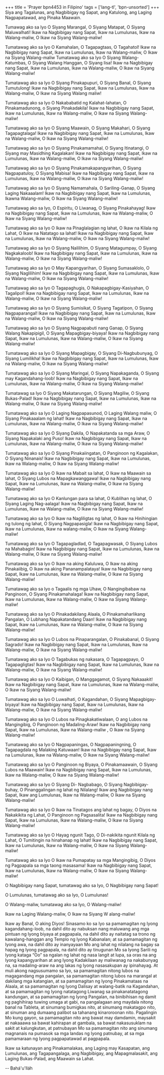+++
title = 'Prayer bpn4453 in Filipino'
tags = ['lang-tl', 'bpn-unsorted']
+++
Siya ang Tagalunas, ang Nagbibigay ng Sapat, ang Katulong, ang Laging Nagpapatawad, ang Pinaka Maawain.

Tumawag ako sa Iyo O Siyang Marangal, O Siyang Matapat, O Siyang Maluwalhati! Ikaw na Nagbibigay nang Sapat, Ikaw na Lumulunas, Ikaw na Walang-maliw, O Ikaw na Siyang Walang-maliw!

Tumatawag ako sa Iyo O Kamahalan, O Tagapagtaas, O Tagahatol! Ikaw na Nagbibigay nang Sapat, Ikaw na Lumulunas, Ikaw na Walang-maliw, O Ikaw na Siyang Walang-maliw Tumatawag ako sa Iyo O Siyang Walang-Katumbas, O Siyang Walang Hanggan, O Siyang Iisa! Ikaw na Nagbibigay nang Sapat, Ikaw na Lumulunas, Ikaw na Walang-maliw, O Ikaw na Siyang Walang-maliw!

Tumatawag ako sa Iyo O Siyang Pinakapupuri, O Siyang Banal, O Siyang Tumutulong! Ikaw na Nagbibigay nang Sapat, Ikaw na Lumulunas, Ikaw na Walang-maliw, O Ikaw na Siyang Walang maliw!

Tumatawag ako sa Iyo O Nakababatid ng Kalahat-lahatan, O Pinakamadunong, o Siyang Pinakadakila! Ikaw na Nagbibigay nang Sapat, Ikaw na Lumulunas, Ikaw na Walang-maliw, O Ikaw na Siyang Walang-maliw!

Tumatawag ako sa Iyo O Siyang Maawain, O Siyang Makahari, O Siyang Tagapagtalaga! Ikaw na Nagbibigay nang Sapat, Ikaw na Lumulunas, Ikaw na Walang-maliw, O Ikaw na Siyang Walang-maliw!

Tumatawag ako sa Iyo O Siyang Pinakamamahal, O Siyang Itinatangi, O Siyang may Masidhing Kagalakan! Ikaw na Nagbibigay nang Sapat, Ikaw na Lumulunas, Ikaw na Walang-maliw, O Ikaw na Siyang Walang-maliw!

Tumatawag ako sa Iyo O Siyang Pinakamakapangyarihan, O Siyang Nagpapatuloy, O Siyang Mabisa! Ikaw na Nagbibigay nang Sapat, Ikaw na Lumulunas, Ikaw na Walang-maliw, O Ikaw na Siyang Walang-maliw!

Tumatawag ako sa Iyo O Siyang Namamahala, O Sariling-Ganap, O Siyang Laging Nakaaalam! Ikaw na Nagbibigay nang Sapat, Ikaw na Lumulunas, Ikawna Walang-maliw, O Ikaw na Siyang Walang-maliw!

Tumatawag ako sa Iyo, O Espiritu, O Liwanag, O Siyang Pinakahayag! Ikaw na Nagbibigay nang Sapat, Ikaw na Lumulunas, Ikaw na Walang-maliw, O Ikaw na Siyang Walang-maliw!

Tumatawag ako sa Iyo O Ikaw na Pinaglalagian ng lahat, O Ikaw na Kilala ng Lahat, O Ikaw na Natatago sa lahat! Ikaw na Nagbibigay nang Sapat, Ikaw na Lumulunas, Ikaw na Walang-maliw, O Ikaw na Siyang Walang-maliw!

Tumatawag ako sa Iyo O Siyang Nalilihim, O Siyang Matagumpay, O Siyang Nagkakaloob! Ikaw na Nagbibigay nang Sapat, Ikaw na Lumulunas, Ikaw na Walang-maliw, O Ikaw na Siyang Walang-maliw!

Tumatawag ako sa Iyo O May Kapangyarihan, O Siyang Sumasaklolo, O Siyang Naglilihim! Ikaw na Nagbibigay nang Sapat, Ikaw na Lumulunas, Ikaw na Walang-maliw, O Ikaw na Siyang Walang-maliw!

Tumatawag ako sa Iyo O Tagapaghugis, O Nakapagbigay-Kasiyahan, O Tagalipol! Ikaw na Nagbibigay nang Sapat, Ikaw na Lumulunas, Ikaw na Walang-maliw, O Ikaw na Siyang Walang-maliw!

Tumatawag ako sa Iyo O Siyang Sumisikat, O Siyang Tagatipon, O Siyang Nagpaparangal! Ikaw na Nagbibigay nang Sapat, Ikaw na Lumulunas, Ikaw na Walang-maliw, O Ikaw na Siyang Walang-maliw!

Tumatawag ako sa Iyo O Siyang Nagpapabuti nang Ganap, O Siyang Walang Nakapipigil, O Siyang Mapagbigay-biyaya! Ikaw na Nagbibigay nang Sapat, Ikaw na Lumulunas, Ikaw na Walang-maliw, O Ikaw na Siyang Walang-maliw!

Tumatawag ako sa Iyo O Siyang Mapagbigay, O Siyang Di-Nagbubunyag, O Siyang Lumilikha! Ikaw na Nagbibigay nang Sapat, Ikaw na Lumulunas, Ikaw na Walang-maliw, O Ikaw na Siyang Walang-maliw!

Tumatawag ako sa Iyo O Siyang Maringal, O Siyang Napakaganda, O Siyang may Kagandahang-loob! Ikaw na Nagbibigay nang Sapat, Ikaw na Lumulunas, Ikaw na Walang-maliw, O Ikaw na Siyang Walang-maliw!

Tumatawag sa Iyo O Siyang Makatarungan, O Siyang Magiliw, O Siyang Bukas-Palad! Ikaw na Nagbibigay nang Sapat, Ikaw na Lumulunas, Ikaw na Walang-maliw, O Ikaw na Siyang Walang-maliw!

Tumatawag ako sa Iyo O Laging Nagpapasunod, O Laging Walang maliw, O Siyang Pinakaaalam ng lahat! Ikaw na Nagbibigay nang Sapat, Ikaw na Lumulunas, Ikaw na Walang-maliw, O Ikaw na Siyang Walang-maliw!

Tumatawag ako sa Iyo O Siyang Dakila, O Napakatanda sa mga Araw, O Siyang Napakalaki ang Puso! Ikaw na Nagbibigay nang Sapat, Ikaw na Lumulunas, Ikaw na Walang-maliw, O Ikaw na Siyang Walang-maliw!

Tumatawag ako sa Iyo O Siyang Pinakaiingatan, O Panginoon ng Kagalakan, O Siyang Ninanais! Ikaw na Nagbibigay nang Sapat, Ikaw na Lumulunas, Ikaw na Walang-maliw, O Ikaw na Siyang Walang-maliw!

Tumatawag ako sa Iyo O Ikaw na Mabait sa lahat, O Ikaw na Maawain sa lahat, O Siyang Lubos na Mapagkawanggawa! Ikaw na Nagbibigay nang Sapat, Ikaw na Lumulunas, Ikaw na Walang-maliw, O Ikaw na Siyang Walang-maliw!

Tumatawag ako sa Iyo O Kanlungan para sa lahat, O Kublihan ng lahat, O Siyang Laging Nag-aalaga! Ikaw na Nagbibigay nang Sapat, Ikaw na Lumulunas, Ikaw na Walang-maliw, O Ikaw na Siyang Walang-maliw!

Tumatawag ako sa Iyo O Ikaw na Nagliligtas ng lahat, O Ikaw na Hinihingian ng tulong ng lahat, O Siyang Nagpapasigla! Ikaw na Nagbibigay nang Sapat, Ikaw na Lumulunas, Ikaw na walang-maliw, O Ikaw na Siyang Walang-maliw!

Tumatawag ako sa Iyo O Tagapagladlad, O Tagapagwasak, O Siyang Lubos na Mahabagin! Ikaw na Nagbibigay nang Sapat, Ikaw na Lumulunas, Ikaw na Walang-maliw, O Ikaw na Siyang Walang-maliw!

Tumatawag ako sa Iyo O Ikaw na aking Kaluluwa, O Ikaw na aking Pinakaiibig, O Ikaw na aking Pananampalataya! Ikaw na Nagbibigay nang Sapat, Ikaw na Lumulunas, Ikaw na Walang-maliw, O Ikaw na Siyang Walang-maliw!

Tumatawag ako sa Iyo o Tagaalis ng mga Uhaw, O Nangingibabaw na Panginoon, O Siyang Pinakamahalaga! Ikaw na Nagbibigay nang Sapat, Ikaw na Lumulunas, Ikaw na Walang-maliw, O Ikaw na Siyang Walang-maliw!

Tumatawag ako sa Iyo O Pinakadakilang Alaala, O Pinakamaharlikang Pangalan, O Lubhang Napakatandang Daan! Ikaw na Nagbibigay nang Sapat, Ikaw na Lumulunas, Ikaw na Walang-maliw, O Ikaw na Siyang Walang-maliw!

Tumatawag ako sa Iyo O Lubos na Pinaparangalan, O Pinakabanal, O Siyang Sagrado! Ikaw na Nagbibigay nang Sapat, Ikaw na Lumulunas, Ikaw na Walang-maliw, O Ikaw na Siyang Walang-maliw!

Tumatawag ako sa Iyo O Tagabukas ng nakasara, O Tagapagpayo, O Tagapagligtas! Ikaw na Nagbibigay nang Sapat, Ikaw na Lumulunas, Ikaw na Walang-maliw, O Ikaw na Siyang Walang-maliw!

Tumatawag ako sa Iyo O Kaibigan, O Manggagamot, O Siyang Nakaaakit! Ikaw na Nagbibigay nang Sapat, Ikaw na Lumulunas, Ikaw na Walang-maliw, O Ikaw na Siyang Walang-maliw!

Tumatawag ako sa Iyo O Luwalhati, O Kagandahan, O Siyang Mapagbigay-biyaya! Ikaw na Nagbibigay nang Sapat, Ikaw na Lumulunas, Ikaw na Walang-maliw, O Ikaw na Siyang Walang-maliw!

Tumatawag ako sa Iyo O Lubos na Pinagkakatiwalaan, O ang Lubos na Mangingibig, O Panginoon ng Madaling-Araw! Ikaw na Nagbibigay nang Sapat, Ikaw na Lumulunas, Ikaw na Walang-maliw , O Ikaw na Siyang Walang-maliw!

Tumatawag ako sa Iyo O Nagpapaningas, O Nagpapaningning, O Tagapagdala ng Malaking Katuwaan! Ikaw na Nagbibigay nang Sapat, Ikaw na Lumulunas, Ikaw na Walang-maliw, O Ikaw na Siyang Walang-maliw!

Tumatawag ako sa Iyo O Panginoon ng Biyaya, O Pinakamaawain, O Siyang Lubos na Maawain! Ikaw na Nagbibigay nang Sapat, Ikaw na Lumulunas, Ikaw na Walang-maliw, O Ikaw na Siyang Walang-maliw!

Tumatawag ako sa Iyo O Siyang Di- Nagbabago, O Siyang Nagbibigay-buhay, O Pinanggalingan ng lahat ng Nilalang! Ikaw ang Nagbibigay nang Sapat, Ikaw ang Lumulunas, Ikaw na Walang-maliw, O Ikaw na Siyang Walang-maliw!

Tumatawag ako sa Iyo O Ikaw na Tinatagos ang lahat ng bagay, O Diyos na Nakakikita ng Lahat, O Panginoon ng Pagsasalita! Ikaw na Nagbibigay nang Sapat, Ikaw na Lumulunas, Ikaw na Walang-maliw, O Ikaw na Siyang Walang-maliw!

Tumatawag ako sa Iyo O Hayag ngunit Tago, O Di-nakikita ngunit Kilala ng Lahat, O Tumitingin na hinahanap ng lahat! Ikaw na Nagbibigay nang Sapat, Ikaw na Lumulunas, Ikaw na Walang-maliw, O Ikaw na Siyang Walang-maliw!

Tumatawag ako sa Iyo O Ikaw na Pumapatay sa mga Mangingibig, O Diyos ng Pagpapala sa mga taong masasama! Ikaw na Nagbibigay nang Sapat, Ikaw na Lumulunas, Ikaw na Walang-maliw, O Ikaw na Siyang Walang-maliw!

O Nagbibigay nang Sapat, tumatawag ako sa Iyo, O Nagbibigay nang Sapat!

O Lumulunas, tumatawag ako sa Iyo, O Lumulunas!

O Walang-maliw, tumatawag ako sa Iyo, O Walang-maliw!

Ikaw na Laging Walang-maliw, O Ikaw na Siyang W alang-maliw!

Ikaw ay Banal, O aking Diyos! Sinasamo ko sa Iyo sa pamamagitan ng Iyong kagandahang-loob, na dahil dito ay nabuksan nang maluwang ang mga pintuan ng Iyong biyaya at pagpapala, na dahil dito ay naitatag sa trono ng kawalang-hanggan ang Templo ng Iyong Kabanalan; at sa pamamagitan ng Iyong awa, na dahil dito ay inanyayaan Mo ang lahat ng nilalang na bagay sa hapag ng Iyong pagpapala, na dahil dito ay tinugunan Mo sa Iyong Sarili ng Iyong kataga “Oo” sa ngalan ng lahat ng nasa langit at lupa, sa oras na ang Iyong kapangyarihan at ang Iyong Kadakilaan ay maliwanag na nakabunyag na, sa madaling-araw na ang lakas ng Iyong nasasakupan ay ipinahayag. At muli akong nagsusumamo sa Iyo, sa pamamagitan nitong lubos na magagandang mga pangalan, sa pamamagitan nitong lubos na marangal at dakilang mga katangian, at sa pamamagitan ng Iyong Pinakamataas na Alaala, at sa pamamagitan ng Iyong Dalisay at walang-batik na Kagandahan, at sa pamamagitan ng Iyong natatagong Liwanag sa pinakanatatagong kandungan, at sa pamamagitan ng Iyong Pangalan, na binibihisan ng damit ng paghihirap tuwing umaga at gabi, na pangalagaan ang maydala nitong banal na Tableta, at sinumang bumigkas nito, at sinumang makatagpo nito, at sinuman ang dumaang palibot sa tahanang kinaroroonan nito. Pagalingin Mo kung gayon, sa pamamagitan nito ang bawat may damdamin, maysakit at nakaaawa sa bawat kahirapan at gambala, sa bawat nakasusuklam na sakit at kalungkutan, at patnubayan Mo sa pamamagitan nito ang sinumang magnanais na pumasok sa mga landas ng Iyong patnubay, at sa mga pamamaraan ng Iyong pagpapatawad at pagpapala.

Ikaw sa katunayan ang Pinakamalakas, ang Laging may Kasapatan, ang Lumulunas, ang Tagapangalaga, ang Nagbibigay, ang Mapagmalasakit, ang Laging Bukas-Palad, ang Maawain sa Lahat.

-- Bahá'u'lláh
